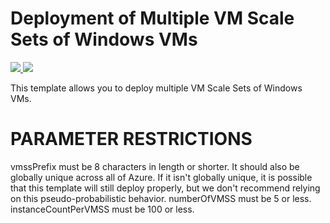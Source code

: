 # Deployment of Multiple VM Scale Sets of Windows VMs

<a href="https://portal.azure.com/#create/Microsoft.Template/uri/https%3A%2F%2Fraw.githubusercontent.com%2FAzure%2Fazure-quickstart-templates%2Fmaster%2F301-multi-vmss-windows%2Fazuredeploy.json" target="_blank">
    <img src="http://azuredeploy.net/deploybutton.png"/>
</a>
<a href="http://armviz.io/#/?load=https%3A%2F%2Fraw.githubusercontent.com%2FAzure%2Fazure-quickstart-templates%2Fmaster%2F301-multi-vmss-windows%2Fazuredeploy.json" target="_blank">
    <img src="http://armviz.io/visualizebutton.png"/>
</a>

This template allows you to deploy multiple VM Scale Sets of Windows VMs.

PARAMETER RESTRICTIONS
======================

vmssPrefix must be 8 characters in length or shorter. It should also be globally unique across all of Azure. If it isn't globally unique, it is possible that this template will still deploy properly, but we don't recommend relying on this pseudo-probabilistic behavior.
numberOfVMSS must be 5 or less.
instanceCountPerVMSS must be 100 or less.

